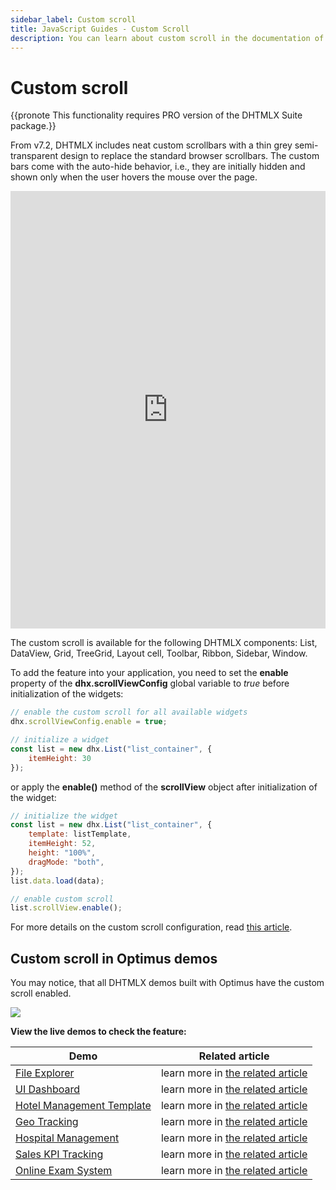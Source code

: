 ```yaml
---
sidebar_label: Custom scroll
title: JavaScript Guides - Custom Scroll 
description: You can learn about custom scroll in the documentation of the DHTMLX JavaScript UI library. Browse developer guides and API reference, try out code examples and live demos, and download a free 30-day evaluation version of DHTMLX Suite 7.
---
```


# Custom scroll

{{pronote This functionality requires PRO version of the DHTMLX Suite package.}}

From v7.2, DHTMLX includes neat custom scrollbars with a thin grey semi-transparent design to replace the standard browser scrollbars. The custom bars come with the auto-hide behavior, i.e., they are initially hidden and shown only when the user hovers the mouse over the page. 

<iframe src="https://snippet.dhtmlx.com/gjsbvzdk?mode=result" frameborder="0" class="snippet_iframe" width="100%" height="700"></iframe>

The custom scroll is available for the following DHTMLX components: List, DataView, Grid, TreeGrid, Layout cell, Toolbar, Ribbon, Sidebar, Window.

To add the feature into your application, you need to set the **enable** property of the **dhx.scrollViewConfig** global variable to *true* before initialization of the widgets:

~~~js
// enable the custom scroll for all available widgets
dhx.scrollViewConfig.enable = true;

// initialize a widget
const list = new dhx.List("list_container", {
    itemHeight: 30
});
~~~

or apply the **enable()** method of the **scrollView** object after initialization of the widget:

~~~js
// initialize the widget
const list = new dhx.List("list_container", {
    template: listTemplate,
    itemHeight: 52,
    height: "100%",
    dragMode: "both",
});
list.data.load(data);

// enable custom scroll
list.scrollView.enable();
~~~

For more details on the custom scroll configuration, read [this article](../../helpers/custom_scroll/). 

## Custom scroll in Optimus demos

You may notice, that all DHTMLX demos built with Optimus have the custom scroll enabled. 

![](../assets/integration/custom_scroll_optimus.png)

**View the live demos to check the feature:**

| Demo                                                                                    | Related article                                                             |
|-----------------------------------------------------------------------------------------|-----------------------------------------------------------------------------|
| [File Explorer](https://dhtmlx.com/docs/products/demoApps/dhtmlxFileExplorerDemo/)      | learn more in [the related article](../../optimus_guides/filemanager_demo/) |
| [UI Dashboard](https://dhtmlx.com/docs/products/demoApps/dhtmlxFileExplorerDemo/)       | learn more in [the related article](../../optimus_guides/dashboard_demo/)   |
| [Hotel Management Template](https://dhtmlx.com/docs/products/demoApps/dhtmlxDashboard/) | learn more in [the related article](../../optimus_guides/hotel_demo/)       |
| [Geo Tracking](https://dhtmlx.com/docs/products/demoApps/dhtmlxGeoTracking/)            | learn more in [the related article](../../optimus_guides/geotracking_demo/) |
| [Hospital Management](https://dhtmlx.com/docs/products/demoApps/dhtmlxHospital/)        | learn more in [the related article](../../optimus_guides/hospital_demo/)    |
| [Sales KPI Tracking](https://dhtmlx.com/docs/products/demoApps/dhtmlxKPI/)              | learn more in [the related article](../../optimus_guides/kpi_demo/)         |
| [Online Exam System](https://dhtmlx.com/docs/products/demoApps/dhtmlxExam/)             | learn more in [the related article](../../optimus_guides/exam_demo/)        |
